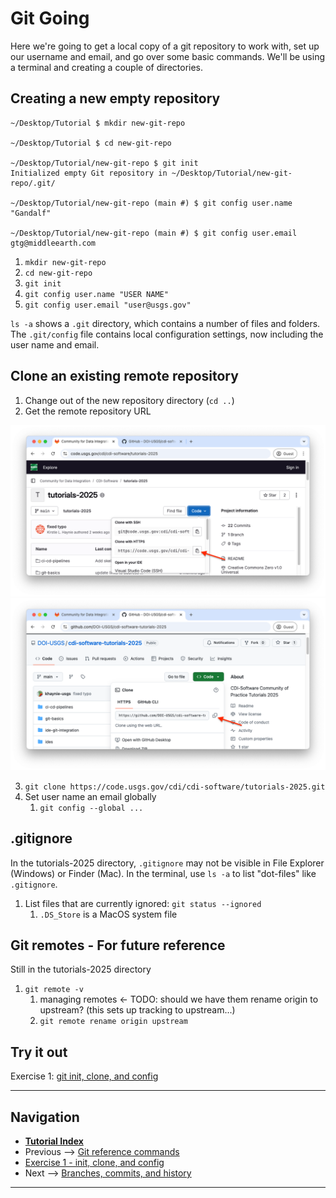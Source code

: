 # Git Going

Here we're going to get a local copy of a git repository to work with, set up our username and
email, and go over some basic commands. We'll be using a terminal and creating a couple of
directories.

## Creating a new empty repository

```terminal
~/Desktop/Tutorial $ mkdir new-git-repo

~/Desktop/Tutorial $ cd new-git-repo

~/Desktop/Tutorial/new-git-repo $ git init
Initialized empty Git repository in ~/Desktop/Tutorial/new-git-repo/.git/

~/Desktop/Tutorial/new-git-repo (main #) $ git config user.name "Gandalf"

~/Desktop/Tutorial/new-git-repo (main #) $ git config user.email gtg@middleearth.com
```

1. `mkdir new-git-repo`
2. `cd new-git-repo`
3. `git init`
4. `git config user.name "USER NAME"`
5. `git config user.email "user@usgs.gov"`

`ls -a` shows a `.git` directory, which contains a number of files and folders. The `.git/config`
file contains local configuration settings, now including the user name and email.

## Clone an existing remote repository

1. Change out of the new repository directory (`cd ..`)
2. Get the remote repository URL

![GitLab clone](../img/gitlab-clone-repo.png)
![GitHub clone](../img/github-clone-repo.png)

3. `git clone https://code.usgs.gov/cdi/cdi-software/tutorials-2025.git`
4. Set user name an email globally
   1. `git config --global ...`

## .gitignore

In the tutorials-2025 directory, `.gitignore` may not be visible in File Explorer (Windows) or
Finder (Mac). In the terminal, use `ls -a` to list "dot-files" like `.gitignore`.

1. List files that are currently ignored: `git status --ignored`
   1. `.DS_Store` is a MacOS system file

## Git remotes - For future reference

Still in the tutorials-2025 directory

1. `git remote -v`
    1. managing remotes <- TODO: should we have them rename origin to upstream? (this sets up tracking to upstream...)
    2. `git remote rename origin upstream`

## Try it out

Exercise 1: [git init, clone, and config](./ex1-clone-and-setup.md)

------

## Navigation

- [**Tutorial Index**](../README.md#tutorial-outline)
- Previous --> [Git reference commands](./pages/git-help-and-config.md)
- [Exercise 1 - init, clone, and config](./ex1-clone-and-setup.md)
- Next --> [Branches, commits, and history](./branching-commits-history.md)

------

